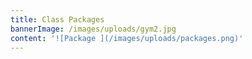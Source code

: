 ```yaml
---
title: Class Packages
bannerImage: /images/uploads/gym2.jpg
content: '![Package ](/images/uploads/packages.png)'
---
```


